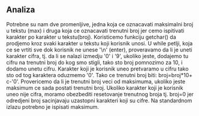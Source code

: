 ## Analiza
Potrebne su nam dve promenljive, jedna koja ce oznacavati maksimalni broj u tekstu (max) i druga koja ce oznacavati trenutni broj jer cemo ispitivati karakter po karakter u tekstu(broj).
Koristicemo funkciju getchar() da prodjemo kroz svaki karakter u tekstu koji korisnik unosi. U while petlji, koja ce se vrtiti sve dok korisnik ne unese '\n' (enter), proveravamo da li je uneti karakter cifra, tj. da li se nalazi izmedju '0' i '9', ukoliko jeste, dodajemo tu cifru na trenutni broj do kog smo stigli, tako sto broj pomnozimo za 10, i dodamo unetu cifru. Karakter koji je korisnik uneo pretvaramo u cifru tako sto od tog karaktera oduzmemo '0'. Tako ce trenutni broj biti: broj=broj*10+ c-'0'. Provericemo da li je trenutni broj veci od maksimuma, ukoliko jeste maksimum ce sada postati trenutni broj. Ukoliko karakter koji je korisnik uneo nije cifra, moramo obezbediti resetovanje trenutnog broja tj. broj=0 jer odredjeni broj sacinjavaju uzastopni karakteri koji su cifre. Na standardnom izlazu potrebno je ispisati maksimum.
